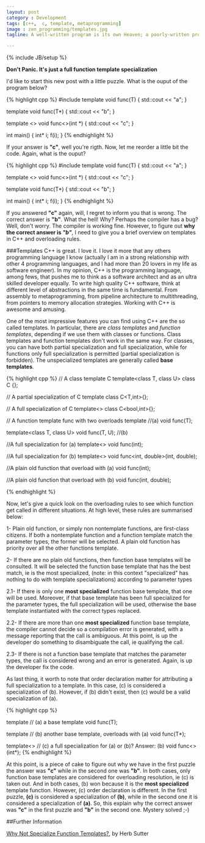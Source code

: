 ```yaml
---
layout: post
category : Development
tags: [c++,  c, template, metaprogramming]
image : zen_programming/templates.jpg
tagline: A well-written program is its own Heaven; a poorly-written program is its own Hell - The Tao Of Programming

---
```

{% include JB/setup %}

**Don't Panic. It's just a full function template specialization**
<!--more-->

I'd like to start this new post with a little puzzle. What is the ouput of the program below?

{% highlight cpp %}
#include <iostream>
template <class T>
void func(T) {
    std::cout << "a";
}

template <class T>
void func(T*) {
    std::cout << "b";
}

template <>
void func<>(int *) {
    std::cout << "c";
}

int main()
{
    int* i;
    f(i);
}
{% endhighlight %}

If your answer is **"c"**, well you're rigth. Now, let me reorder a little bit the code.  Again, what is the ouput? 

{% highlight cpp %}
#include <iostream>
template <class T>
void func(T) {
    std::cout << "a";
}

template <>
void func<>(int *) {
    std::cout << "c";
}

template <class T>
void func(T*) {
    std::cout << "b";
}

int main()
{
    int* i;
    f(i);
}
{% endhighlight %}

If you answered **"c"** again, will, I regret to inform you that is wrong. The correct answer is **"b"**. What the hell! Why? Perhaps the compiler has a bug? Well, don't worry. The compiler is working fine. However, to figure out **why the correct answer is *"b"***, I need to give you a brief overview on templates in C++ and overloading rules.

###Templates
C++ is great. I love it. I love it more that any others programming language I know (actually I am in a strong relationship with other 4 programming languages, and I had more than 20 lovers in my life as software engineer). In my opinion, C++ is the programming language, among fews, that pushes me to think as a software architect and as an ultra skilled developer equally.
To write high quality C++ software, think at different level of abstractions in the same time is fundamental. From assembly to metaprogramming, from pipeline architecture to multithreading, from pointers to memory allocation strategies. Working with C++ is awesome and amusing.

One of the most impressive features you can find using C++ are the so called templates. In particular, there are *class templates* and *function templates*, depending if we use them with classes or functions. Class templates and function templates don't work in the same way. For classes, you can have both partial specialization and full specialization, while for functions only full specialization is permitted (partial specialization is forbidden).
The unspecialized templates are generally called **base templates**.

{% highlight cpp %}
// A class template C
template<class T, class U>
class C {};

// A partial specialization of C
template<class T>
class C<T,int>{};

// A full specialization of C
template<>
class C<bool,int>{};


// A function template func with two overloads
template<class T>  //(a)
void func(T);             

template<class T, class U>
void func(T, U);   //(b)

//A full specialization for (a)
template<>
void func<int>(int);

//A full specialization for (b)
template<>
void func<int, double>(int, double);

//A plain old function that overload with (a)
void func(int);

//A plain old function that overload with (b)
void func(int, double);

{% endhighlight %}

Now, let's give a quick look on the overloading rules to see which function get called in different situations. At high level, these rules are summarised below:

1- Plain old function, or simply non nontemplate functions, are first-class citizens. If both a nontemplate function and a function template match the parameter types,  the former will be selected. A plain old function has priority over all the other functions template.

2- If there are no plain old functions, then function base templates will be consulted. It will be selected the function base template that has the best match, ie is the most specialized, (note: in this context "specialized" has nothing to do with template specializations) according to parameter types

2.1- If there is only one **most specialized** function base template, that one will be used. Moreover, if that base template has been full specialized for the parameter types, the full specialization will be used, otherwise the base template instantiated with the correct types replaced.

2.2- If there are more than one **most specialized** function base template, the compiler cannot decide so a compilation error is  generated, with a message reporting that the call is ambiguous. At this point, is up the developer do something to disambiguate the call, ie qualifying the call.

2.3- If there is not a function base template that matches the parameter types, the call is considered wrong and an error is generated. Again,  is up the developer fix the code.

As last thing, it worth to note that order declaration matter for attributing a full specialization to a template. In this case, (c) is considered a specialization of (b). However, if (b) didn't exist, then (c) would be a valid specialization of (a). 

{% highlight cpp %}

template<class T>   // (a) a base template 
void func(T);

template<class T>   // (b) another base template, overloads with (a) 
void func(T*);       

template<>          // (c) a full specialization for (a) or (b)? Answer: (b)
void func<>(int*);
{% endhighlight %}


At this point, is a piece of cake to figure out why we have in the first puzzle the answer was **"c"** while in the second one was **"b"**. In both cases, only function base templates are considered for overloading resolution, ie (c) is taken out. And in both cases, (b) won because it is the **most specialized** template function. However, (c) order declaration is different. In the first puzzle, **(c)** is considered a specialization of **(b)**, while in the second one it is considered a specialization of **(a)**. So, this explain why the correct answer was **"c"** in the first puzzle and  **"b"** in the second one. Mystery solved ;-) 

##Further Information

[Why Not Specialize Function Templates?](http://www.gotw.ca/publications/mill17.htm), by Herb Sutter



